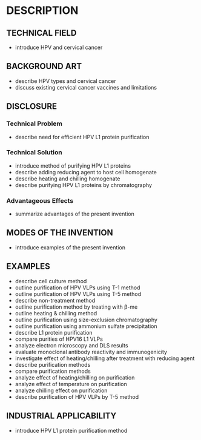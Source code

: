# DESCRIPTION

## TECHNICAL FIELD

- introduce HPV and cervical cancer

## BACKGROUND ART

- describe HPV types and cervical cancer
- discuss existing cervical cancer vaccines and limitations

## DISCLOSURE

### Technical Problem

- describe need for efficient HPV L1 protein purification

### Technical Solution

- introduce method of purifying HPV L1 proteins
- describe adding reducing agent to host cell homogenate
- describe heating and chilling homogenate
- describe purifying HPV L1 proteins by chromatography

### Advantageous Effects

- summarize advantages of the present invention

## MODES OF THE INVENTION

- introduce examples of the present invention

## EXAMPLES

- describe cell culture method
- outline purification of HPV VLPs using T-1 method
- outline purification of HPV VLPs using T-5 method
- describe non-treatment method
- outline purification method by treating with β-me
- outline heating & chilling method
- outline purification using size-exclusion chromatography
- outline purification using ammonium sulfate precipitation
- describe L1 protein purification
- compare purities of HPV16 L1 VLPs
- analyze electron microscopy and DLS results
- evaluate monoclonal antibody reactivity and immunogenicity
- investigate effect of heating/chilling after treatment with reducing agent
- describe purification methods
- compare purification methods
- analyze effect of heating/chilling on purification
- analyze effect of temperature on purification
- analyze chilling effect on purification
- describe purification of HPV VLPs by T-5 method

## INDUSTRIAL APPLICABILITY

- introduce HPV L1 protein purification method

